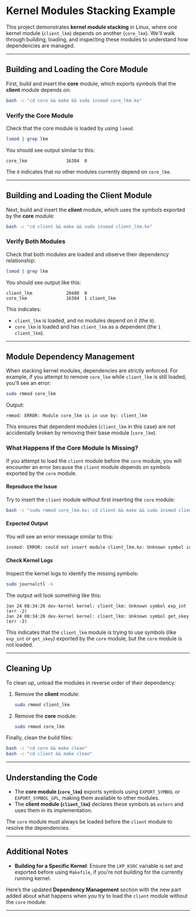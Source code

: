# **Kernel Modules Stacking Example**

This project demonstrates **kernel module stacking** in Linux, where one kernel module (`client_lkm`) depends on another (`core_lkm`). We'll walk through building, loading, and inspecting these modules to understand how dependencies are managed.

---

## **Building and Loading the Core Module**

First, build and insert the **core** module, which exports symbols that the **client** module depends on:

```bash
bash -c "cd core && make && sudo insmod core_lkm.ko"
```

### **Verify the Core Module**
Check that the core module is loaded by using `lsmod`:

```bash
lsmod | grep lkm
```

You should see output similar to this:
```
core_lkm               16384  0
```

The `0` indicates that no other modules currently depend on `core_lkm`.

---

## **Building and Loading the Client Module**

Next, build and insert the **client** module, which uses the symbols exported by the **core** module:

```bash
bash -c "cd client && make && sudo insmod client_lkm.ko"
```

### **Verify Both Modules**
Check that both modules are loaded and observe their dependency relationship:

```bash
lsmod | grep lkm
```

You should see output like this:
```
client_lkm             20480  0
core_lkm               16384  1 client_lkm
```

This indicates:
- `client_lkm` is loaded, and no modules depend on it (the `0`).
- `core_lkm` is loaded and has `client_lkm` as a dependent (the `1 client_lkm`).

---

## **Module Dependency Management**

When stacking kernel modules, dependencies are strictly enforced. For example, if you attempt to remove `core_lkm` while `client_lkm` is still loaded, you'll see an error:

```bash
sudo rmmod core_lkm
```

Output:
```
rmmod: ERROR: Module core_lkm is in use by: client_lkm
```

This ensures that dependent modules (`client_lkm` in this case) are not accidentally broken by removing their base module (`core_lkm`).

### **What Happens If the Core Module Is Missing?**

If you attempt to load the `client` module before the `core` module, you will encounter an error because the `client` module depends on symbols exported by the `core` module.

#### **Reproduce the Issue**

Try to insert the `client` module without first inserting the `core` module:
```bash
bash -c "sudo rmmod core_lkm.ko; cd client && make && sudo insmod client_lkm.ko"
```

#### **Expected Output**

You will see an error message similar to this:
```bash
insmod: ERROR: could not insert module client_lkm.ko: Unknown symbol in module
```
	
#### **Check Kernel Logs**

Inspect the kernel logs to identify the missing symbols:
```bash
sudo journalctl -k
```

The output will look something like this:
```
Jan 24 08:34:26 dev-kernel kernel: client_lkm: Unknown symbol exp_int (err -2)
Jan 24 08:34:26 dev-kernel kernel: client_lkm: Unknown symbol get_skey (err -2)
```

This indicates that the `client_lkm` module is trying to use symbols (like `exp_int` or `get_skey`) exported by the `core` module, but the `core` module is not loaded.

---

## **Cleaning Up**

To clean up, unload the modules in reverse order of their dependency:
1. Remove the **client** module:
   ```bash
   sudo rmmod client_lkm
   ```
2. Remove the **core** module:
   ```bash
   sudo rmmod core_lkm
   ```

Finally, clean the build files:
```bash
bash -c "cd core && make clean"
bash -c "cd client && make clean"
```

---

## **Understanding the Code**

- The **core module (`core_lkm`)** exports symbols using `EXPORT_SYMBOL` or `EXPORT_SYMBOL_GPL`, making them available to other modules.
- The **client module (`client_lkm`)** declares these symbols as `extern` and uses them in its implementation.

The `core` module must always be loaded before the `client` module to resolve the dependencies.

---

## **Additional Notes**

- **Building for a Specific Kernel**: Ensure the `LKP_KSRC` variable is set and exported before using `Makefile`, if you're not building for the currently running kernel.




Here’s the updated **Dependency Management** section with the new part added about what happens when you try to load the `client` module without the `core` module:

---


